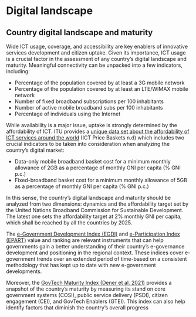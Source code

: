 # Digital landscape

## Country digital landscape and maturity

Wide ICT usage, coverage, and accessibility are key enablers of innovative services development and citizen uptake. Given its importance, ICT usage is a crucial factor in the assessment of any country’s digital landscape and maturity. Meaningful connectivity can be unpacked into a few indicators, including:

* Percentage of the population covered by at least a 3G mobile network
* Percentage of the population covered by at least an LTE/WIMAX mobile network&#x20;
* Number of fixed broadband subscriptions per 100 inhabitants
* Number of active mobile broadband subs per 100 inhabitants&#x20;
* Percentage of individuals using the Internet&#x20;

While availability is a major issue, uptake is strongly determined by the affordability of ICT. ITU provides a [unique data set about the affordability of ICT services around the world](https://www.itu.int/en/ITU-D/Statistics/Dashboards/Pages/IPB.aspx) (ICT Price Baskets n.d) which includes two crucial indicators to be taken into consideration when analyzing the country’s digital market: &#x20;

* Data-only mobile broadband basket cost for a minimum monthly allowance of 2GB as a percentage of monthly GNI per capita (% GNI p.c.)&#x20;
* &#x20;Fixed-broadband basket cost for a minimum monthly allowance of 5GB as a percentage of monthly GNI per capita (% GNI p.c.)&#x20;

In this sense, the country’s digital landscape and maturity should be analyzed from two dimensions: dynamics and the affordability target set by the United Nations Broadband Commission for Sustainable Development. The latest one sets the affordability target at 2% monthly GNI per capita, which shall be reached by all the countries by 2025. &#x20;

The [e-Government Development Index (EGDI)](https://publicadministration.un.org/egovkb/en-us/About/Overview/-E-Government-Development-Index) and [e-Participation Index (EPART)](https://publicadministration.un.org/egovkb/en-us/About/Overview/E-Participation-Index) value and ranking are relevant instruments that can help governments gain a better understanding of their country’s e-governance development and positioning in the regional context. These indices cover e-government trends over an extended period of time-based on a consistent methodology that has kept up to date with new e-government developments.

Moreover, the [GovTech Maturity Index (Dener et al. 2021)](http://hdl.handle.net/10986/36233) provides a snapshot of the country’s maturity by measuring its stand on core government systems (COSI), public service delivery (PSDI), citizen engagement (CEI), and GovTech Enablers (GTEI). This index can also help identify factors that diminish the country’s overall progress

